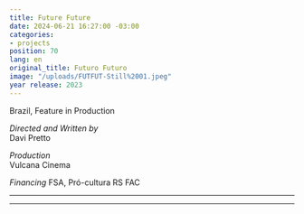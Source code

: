```yaml
---
title: Future Future
date: 2024-06-21 16:27:00 -03:00
categories:
- projects
position: 70
lang: en
original_title: Futuro Futuro
image: "/uploads/FUTFUT-Still%2001.jpeg"
year release: 2023
---
```


Brazil, Feature in Production

_Directed and Written by_  
Davi Pretto

_Production_  
Vulcana Cinema

_Financing_
FSA, Pró-cultura RS FAC

---

---
